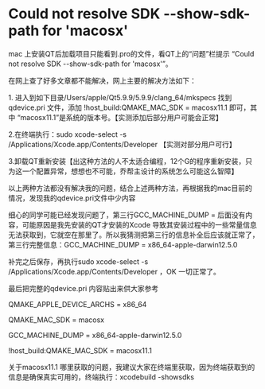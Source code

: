 # Could not resolve SDK --show-sdk-path for 'macosx'


mac 上安装QT后加载项目只能看到.pro的文件，看QT上的“问题”栏提示 “Could not resolve SDK --show-sdk-path for 'macosx'”。

在网上查了好多文章都不能解决，网上主要的解决方法如下：

1\. 进入到如下目录/Users/apple/Qt5.9.9/5.9.9/clang\_64/mkspecs 找到 qdevice.pri 文件，添加 !host\_build:QMAKE\_MAC\_SDK = macosx11.1 即可，其中 “macosx11.1”是系统的版本号。【实测添加后部分用户可能会正常】

2.在终端执行：sudo xcode-select -s /Applications/Xcode.app/Contents/Developer 【实测对部分用户可行】

3.卸载QT重新安装【出这种方法的人不太适合编程，12个G的程序重新安装，只为这一个配置异常，想想也不可能，乔帮主设计的系统怎么可能这么智障】

以上两种方法都没有解决我的问题，结合上述两种方法，再根据我的mac目前的情况，发现我的qdevice.pri文件中少内容

细心的同学可能已经发现问题了，第三行GCC\_MACHINE\_DUMP = 后面没有内容，可能原因是我先安装的QT才安装的Xcode 导致其安装过程中的一些常量信息无法获取到，它就空在那里了。所以我猜测把第三行的信息补全后应该就正常了，第三行完整信息：GCC\_MACHINE\_DUMP = x86\_64-apple-darwin12.5.0

补完之后保存，再执行sudo xcode-select -s /Applications/Xcode.app/Contents/Developer ，OK 一切正常了。

最后把完整的qdevice.pri 内容贴出来供大家参考

QMAKE\_APPLE\_DEVICE\_ARCHS = x86\_64

QMAKE\_MAC\_SDK = macosx

GCC\_MACHINE\_DUMP = x86\_64-apple-darwin12.5.0

!host\_build:QMAKE\_MAC\_SDK = macosx11.1

  

关于macosx11.1 哪里获取的问题，我建议大家在终端里获取，因为终端获取到的信息是确保真实可用的，终端执行：xcodebuild -showsdks